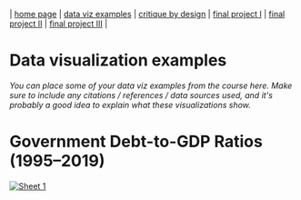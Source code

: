 | [home page](https://cmustudent.github.io/tswd-portfolio-templates/) | [data viz examples](dataviz-examples) | [critique by design](critique-by-design) | [final project I](final-project-part-one) | [final project II](final-project-part-two) | [final project III](final-project-part-three) |

# Data visualization examples
_You can place some of your data viz examples from the course here.  Make sure to include any citations / references / data sources used, and it's probably a good idea to explain what these visualizations show._
            
<html lang="en">
<head>
  <meta charset="utf-8">
  <title>Tableau Visualization</title>
</head>
<body>
  <h1>Government Debt-to-GDP Ratios (1995–2019)</h1>
  <div class='tableauPlaceholder' id='viz1757182642294' style='position: relative'>
    <noscript>
      <a href='#'>
        <img alt='Sheet 1 ' src='https://public.tableau.com/static/images/Go/GovernmentDebt-GDPRatiosbyCountry1995-2019/Sheet1/1_rss.png' style='border: none' />
      </a>
    </noscript>
    <object class='tableauViz' style='display:none;'>
      <param name='host_url' value='https%3A%2F%2Fpublic.tableau.com%2F' />
      <param name='embed_code_version' value='3' />
      <param name='site_root' value='' />
      <param name='name' value='GovernmentDebt-GDPRatiosbyCountry1995-2019/Sheet1' />
      <param name='tabs' value='no' />
      <param name='toolbar' value='yes' />
      <param name='static_image' value='https://public.tableau.com/static/images/Go/GovernmentDebt-GDPRatiosbyCountry1995-2019/Sheet1/1.png' />
      <param name='animate_transition' value='yes' />
      <param name='display_static_image' value='yes' />
      <param name='display_spinner' value='yes' />
      <param name='display_overlay' value='yes' />
      <param name='display_count' value='yes' />
    </object>
  </div>
  <script type='text/javascript'>
    var divElement = document.getElementById('viz1757182642294');
    var vizElement = divElement.getElementsByTagName('object')[0];
    vizElement.style.width='100%';
    vizElement.style.height=(divElement.offsetWidth*0.75)+'px';
    var scriptElement = document.createElement('script');
    scriptElement.src = 'https://public.tableau.com/javascripts/api/viz_v1.js';
    vizElement.parentNode.insertBefore(scriptElement, vizElement);
  </script>
</body>
</html>
